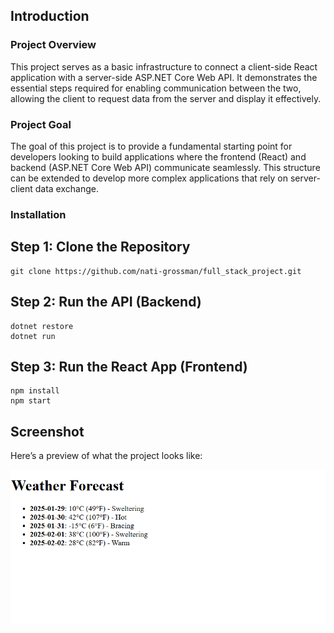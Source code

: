 ## Introduction

### Project Overview
This project serves as a basic infrastructure to connect a client-side React application with a server-side ASP.NET Core Web API. It demonstrates the essential steps required for enabling communication between the two, allowing the client to request data from the server and display it effectively.

### Project Goal
The goal of this project is to provide a fundamental starting point for developers looking to build applications where the frontend (React) and backend (ASP.NET Core Web API) communicate seamlessly. This structure can be extended to develop more complex applications that rely on server-client data exchange.


### Installation

## Step 1: Clone the Repository
``` 
git clone https://github.com/nati-grossman/full_stack_project.git
```

## Step 2: Run the API (Backend)
``` 
dotnet restore
dotnet run
``` 

## Step 3: Run the React App (Frontend)
``` 
npm install
npm start
``` 

## Screenshot

Here’s a preview of what the project looks like:

![Project Screenshot](./my-react-project/public/images/screenshot.png)






